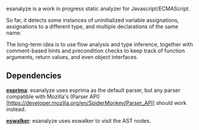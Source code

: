 esanalyze is a work in progress static analyzer for Javascript/ECMAScript.

So far, it detects some instances of uninitialized variable assignations,
assignations to a different type, and multiple declarations of the same name.

The long-term idea is to use flow analysis and type inference, together with
comment-based hints and precondition checks to keep track of function arguments,
return values, and even object interfaces.

Dependencies
------------

**[esprima](http://esprima.org/)**: esanalyze uses esprima as the default
parser, but any parser compatible with Mozilla's
(Parser API)[https://developer.mozilla.org/en/SpiderMonkey/Parser_API] should
work instead.

**[eswalker](https://github.com/gigaherz/eswalker)**: esanalyze uses eswalker
to visit the AST nodes.